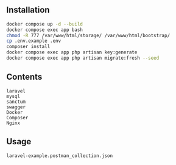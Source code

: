 ## Installation
```bash
docker compose up -d --build 
docker compose exec app bash
chmod -R 777 /var/www/html/storage/ /var/www/html/bootstrap/
cp .env.example .env
composer install
docker compose exec app php artisan key:generate
docker compose exec app php artisan migrate:fresh --seed
```
## Contents
```text
laravel
mysql
sanctum
swagger
Docker
Composer
Nginx
```
## Usage
```text
laravel-example.postman_collection.json
```

